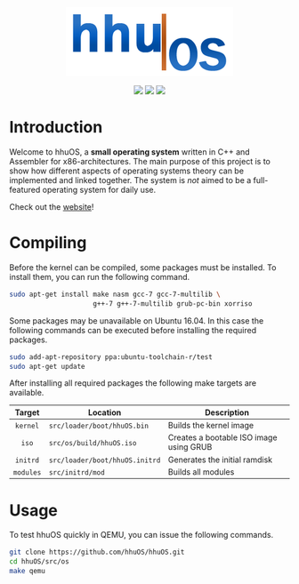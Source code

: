 <p align="center">
  <img src="media/logo/hhuOSLogo_small.png">
</p>

<p align="center">
  <a href="https://travis-ci.org/hhuOS/hhuOS"><img src="https://travis-ci.org/hhuOS/hhuOS.svg?branch=master"></a>
  <img src="https://img.shields.io/badge/license-GPL-orange.svg">
  <img src="https://img.shields.io/badge/C%2B%2B-11-blue.svg">
</p>

# Introduction

Welcome to hhuOS, a **small operating system** written in C++ and Assembler for
x86-architectures. The main purpose of this project is to show how different
aspects of operating systems theory can be implemented and linked together.
The system is *not* aimed to be a full-featured operating system for daily use.

Check out the [website](https://hhuos.github.io)!

# Compiling

Before the kernel can be compiled, some packages must be installed. To install them, you can run the following command.

```sh
sudo apt-get install make nasm gcc-7 gcc-7-multilib \
                     g++-7 g++-7-multilib grub-pc-bin xorriso
```

Some packages may be unavailable on Ubuntu 16.04. In this case the following commands can be executed before installing the required packages.

```sh
sudo add-apt-repository ppa:ubuntu-toolchain-r/test
sudo apt-get update
```

After installing all required packages the following make targets are available.

|   Target  | Location                       | Description                             |
|:---------:|--------------------------------|-----------------------------------------|
| `kernel`  | `src/loader/boot/hhuOS.bin`    | Builds the kernel image                 |
| `iso`     | `src/os/build/hhuOS.iso`       | Creates a bootable ISO image using GRUB |
| `initrd`  | `src/loader/boot/hhuOS.initrd` | Generates the initial ramdisk           |
| `modules` | `src/initrd/mod`               | Builds all modules                      |

# Usage

To test hhuOS quickly in QEMU, you can issue the following commands.

```sh
git clone https://github.com/hhuOS/hhuOS.git
cd hhuOS/src/os
make qemu
```
